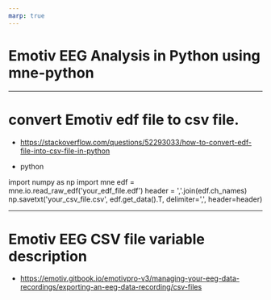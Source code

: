 ```yaml
---
marp: true
---
```


# Emotiv EEG Analysis in Python using mne-python

---

# convert Emotiv edf file to csv file. 

- https://stackoverflow.com/questions/52293033/how-to-convert-edf-file-into-csv-file-in-python

- python

import numpy as np
import mne
edf = mne.io.read_raw_edf('your_edf_file.edf')
header = ','.join(edf.ch_names)
np.savetxt('your_csv_file.csv', edf.get_data().T, delimiter=',', header=header)

---
# Emotiv EEG CSV file variable description

- https://emotiv.gitbook.io/emotivpro-v3/managing-your-eeg-data-recordings/exporting-an-eeg-data-recording/csv-files

